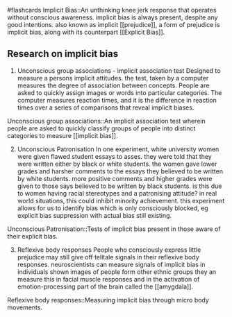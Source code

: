 #flashcards 
Implicit Bias::An unthinking knee jerk response that operates without conscious awareness. implicit bias is always present, despite any good intentions. also known as implicit [[prejudice]], a form of prejudice is implicit bias, along with its counterpart [[Explicit Bias]].

## Research on implicit bias

1. Unconscious group associations - implicit association test
Designed to measure a persons implicit attitudes. the test, taken by a computer measures the degree of association between concepts. People are asked to quickly assign images or words  into particular categories. The computer measures reaction times, and it is the difference in reaction times over a series of comparisons that reveal implicit biases. 

Unconscious group associations::An implicit association test wherein people are asked to quickly classify groups of people into distinct categories to measure [[implicit bias]].

2. Unconscious Patronisation
In one experiment, white university women were given flawed student essays to asses. they were told that they were written either by black or white students. the women gave lower grades and harsher comments to the essays they believed to be written by white students. more positive comments and higher grades were given to those says believed to be written by black students. is this due to women having racial stereotypes and a patronising attitude? in real world situations, this could inhibit minority achievement. this experiment allows for us to identify bias which is only consciously blocked, eg explicit bias suppression with actual bias still existing. 

Unconscious Patronisation::Tests of implicit bias present in those aware of their explicit bias.

3. Reflexive body responses
People who consciously express little prejudice may still give off telltale signals in their reflexive body responses. neuroscientists can measure signals of implicit bias in individuals shown images of people form other ethnic groups they an measure this in facial muscle responses and in the activation of emotion-processing part of the brain called the [[amygdala]].

Reflexive body responses::Measuring implicit bias through micro body movements.
